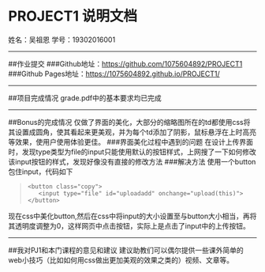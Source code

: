 PROJECT1 说明文档
==========
姓名：吴祖恩
学号：19302016001

-------------------

##作业提交
###Github地址：https://github.com/1075604892/PROJECT1
###Github Pages地址：https://1075604892.github.io/PROJECT1/

-------------------

##项目完成情况
grade.pdf中的基本要求均已完成

-------------------

##Bonus的完成情况
仅做了界面的美化，大部分的缩略图所在的td都使用css将其设置成圆角，使其看起来更美观，并为每个td添加了阴影，鼠标悬浮在上时高亮等效果，使用户使用体验更佳。
###界面美化过程中遇到的问题
在设计上传界面时，发现type类型为file的input只能使用默认的按钮样式，上网搜了一下如何修改该input按钮的样式，发现好像没有直接的修改方法
###解决方法
使用一个button包住input，代码如下
>```
><button class="copy">
>    <input type="file" id="uploadadd" onchange="upload(this)">
></button>
>```
现在css中美化button,然后在css中将input的大小设置至与button大小相当，再将其透明度调整为0，这样网页中点击按钮，实际上是点击了input中的上传按钮。

-------------------

##我对PJ1和本门课程的意见和建议
建议助教们可以偶尔提供一些课外简单的web小技巧（比如如何用css做出更加美观的效果之类的）视频、文章等。
